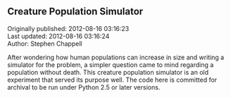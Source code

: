 ## Creature Population Simulator  
Originally published: 2012-08-16 03:16:23  
Last updated: 2012-08-16 03:16:24  
Author: Stephen Chappell  
  
After wondering how human populations can increase in size and writing a simulator for the problem, a simpler question came to mind regarding a population without death. This creature population simulator is an old experiment that served its purpose well. The code here is committed for archival to be run under Python 2.5 or later versions.